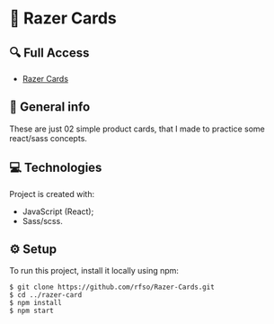 # :green_heart: Razer Cards

## 🔍 Full Access

* [Razer Cards]()


## 📌 General info

These are just 02 simple product cards, that I made to practice some react/sass concepts.
	
## 💻 Technologies

Project is created with:

* JavaScript (React);
* Sass/scss.

	
## :gear: Setup

To run this project, install it locally using npm:

```
$ git clone https://github.com/rfso/Razer-Cards.git
$ cd ../razer-card
$ npm install
$ npm start
```